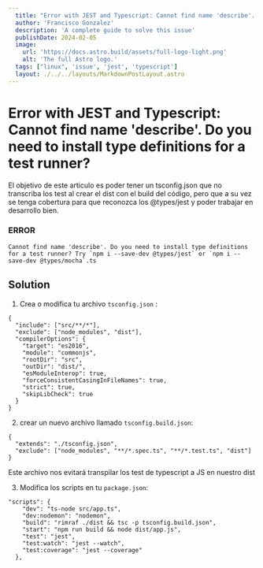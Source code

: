 ```yaml
---
  title: "Error with JEST and Typescript: Cannot find name 'describe'. Do you need to install type definitions for a test runner?"
  author: 'Francisco Gonzalez'
  description: 'A complete guide to solve this issue'
  publishDate: 2024-02-05
  image:
    url: 'https://docs.astro.build/assets/full-logo-light.png'
    alt: 'The full Astro logo.'
  tags: ["linux", 'issue', 'jest', 'typescript']
  layout: ./../../layouts/MarkdownPostLayout.astro
---
```


# Error with JEST and Typescript: Cannot find name 'describe'. Do you need to install type definitions for a test runner?

El objetivo de este articulo es poder tener un tsconfig.json que no transcriba los test al crear el dist con el build del código, pero que a su vez se tenga cobertura para que reconozca los @types/jest y poder trabajar en desarrollo bien.

### ERROR

```
Cannot find name 'describe'. Do you need to install type definitions for a test runner? Try `npm i --save-dev @types/jest` or `npm i --save-dev @types/mocha`.ts
```

## Solution

1. Crea o modifica tu archivo `tsconfig.json` :

```
{
  "include": ["src/**/*"],
  "exclude": ["node_modules", "dist"],
  "compilerOptions": {
    "target": "es2016",
    "module": "commonjs",
    "rootDir": "src",
    "outDir": "dist/",
    "esModuleInterop": true,
    "forceConsistentCasingInFileNames": true,
    "strict": true,
    "skipLibCheck": true
  }
}
```

2. crear un nuevo archivo llamado `tsconfig.build.json`:

```
{
  "extends": "./tsconfig.json",
  "exclude": ["node_modules", "**/*.spec.ts", "**/*.test.ts", "dist"]
}
```

Este archivo nos evitará transpilar los test de typescript a JS en nuestro dist

3. Modifica los scripts en tu `package.json`:

```
"scripts": {
    "dev": "ts-node src/app.ts",
    "dev:nodemon": "nodemon",
    "build": "rimraf ./dist && tsc -p tsconfig.build.json",
    "start": "npm run build && node dist/app.js",
    "test": "jest",
    "test:watch": "jest --watch",
    "test:coverage": "jest --coverage"
  },
```

